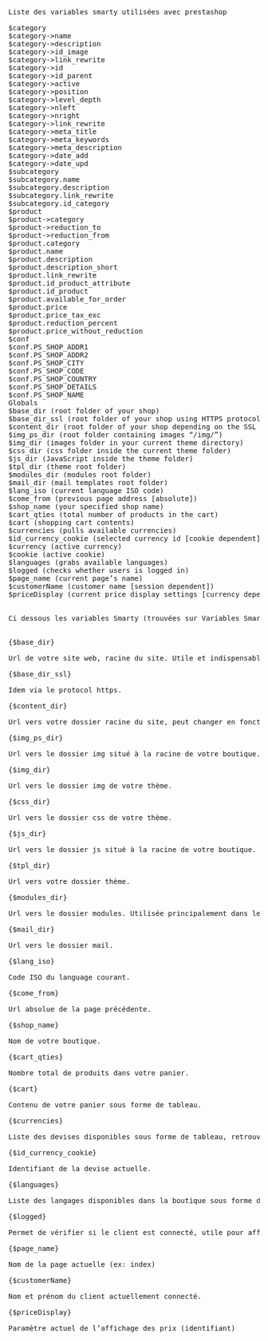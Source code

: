 <pre>
Liste des variables smarty utilisées avec prestashop

$category
$category->name
$category->description
$category->id_image
$category->link_rewrite
$category->id
$category->id_parent
$category->active
$category->position
$category->level_depth
$category->nleft
$category->nright
$category->link_rewrite
$category->meta_title
$category->meta_keywords
$category->meta_description
$category->date_add
$category->date_upd
$subcategory
$subcategory.name
$subcategory.description
$subcategory.link_rewrite
$subcategory.id_category
$product
$product->category
$product->reduction_to
$product->reduction_from
$product.category
$product.name
$product.description
$product.description_short
$product.link_rewrite
$product.id_product_attribute
$product.id_product
$product.available_for_order
$product.price
$product.price_tax_exc
$product.reduction_percent
$product.price_without_reduction
$conf
$conf.PS_SHOP_ADDR1
$conf.PS_SHOP_ADDR2
$conf.PS_SHOP_CITY
$conf.PS_SHOP_CODE
$conf.PS_SHOP_COUNTRY
$conf.PS_SHOP_DETAILS
$conf.PS_SHOP_NAME
Globals
$base_dir (root folder of your shop)
$base_dir_ssl (root folder of your shop using HTTPS protocol)
$content_dir (root folder of your shop depending on the SSL settings)
$img_ps_dir (root folder containing images “/img/”)
$img_dir (images folder in your current theme directory)
$css_dir (css folder inside the current theme folder)
$js_dir (JavaScript inside the theme folder)
$tpl_dir (theme root folder)
$modules_dir (modules root folder)
$mail_dir (mail templates root folder)
$lang_iso (current language ISO code)
$come_from (previous page address [absolute])
$shop_name (your specified shop name)
$cart_qties (total number of products in the cart)
$cart (shopping cart contents)
$currencies (pulls available currencies)
$id_currency_cookie (selected currency id [cookie dependent])
$currency (active currency)
$cookie (active cookie)
$languages (grabs available languages)
$logged (checks whether users is logged in)
$page_name (current page’s name)
$customerName (customer name [session dependent])
$priceDisplay (current price display settings [currency dependent])


Ci dessous les variables Smarty (trouvées sur Variables Smarty)


{$base_dir}

Url de votre site web, racine du site. Utile et indispensable lorsque vous insérez des liens, je déconseille fortement de mettre des liens en dur directement dans votre code mais plutôt d’utilisez cette variable et toute les autres qui suivent, car le jour où vous migrez d’hébergement ou de nom de domaine, cela pourrait vous causer beaucoup de problèmes.

{$base_dir_ssl}

Idem via le protocol https.

{$content_dir}

Url vers votre dossier racine du site, peut changer en fonction des paramètres SSL. A ne pas confondre avec {$basedir}, cette variable vous donne l’Url complète jusqu’au dossier racine.

{$img_ps_dir}

Url vers le dossier img situé à la racine de votre boutique.

{$img_dir}

Url vers le dossier img de votre thème.

{$css_dir}

Url vers le dossier css de votre thème.

{$js_dir}

Url vers le dossier js situé à la racine de votre boutique.

{$tpl_dir}

Url vers votre dossier thème.

{$modules_dir}

Url vers le dossier modules. Utilisée principalement dans le code des modules.

{$mail_dir}

Url vers le dossier mail.

{$lang_iso}

Code ISO du language courant.

{$come_from}

Url absolue de la page précédente.

{$shop_name}

Nom de votre boutique.

{$cart_qties}

Nombre total de produits dans votre panier.

{$cart}

Contenu de votre panier sous forme de tableau.

{$currencies}

Liste des devises disponibles sous forme de tableau, retrouvez la liste via ce code {foreach from=$currencies item=c}{$c.name}{/foreach}

{$id_currency_cookie}

Identifiant de la devise actuelle.

{$languages}

Liste des langages disponibles dans la boutique sous forme de tableau, retrouvez la liste via ce code : {foreach from=$languages item=c}{$c.name}{/foreach}

{$logged}

Permet de vérifier si le client est connecté, utile pour afficher des éléments uniquement aux visiteurs enregistrés. (ex : {if $logged}Vous êtes connecté{/if}

{$page_name}

Nom de la page actuelle (ex: index)

{$customerName}

Nom et prénom du client actuellement connecté.

{$priceDisplay}

Paramètre actuel de l’affichage des prix (identifiant)

</pre>
